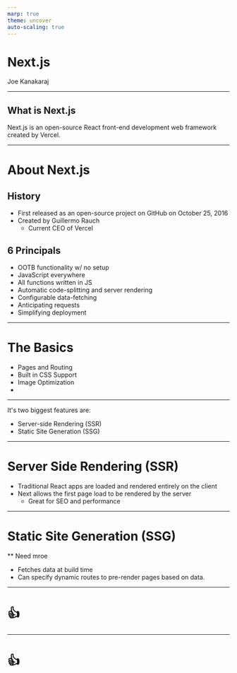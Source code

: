```yaml
---
marp: true
theme: uncover
auto-scaling: true
---
```


# Next.js

Joe Kanakaraj

---

## What is Next.js

Next.js is an open-source React front-end development web framework created by Vercel. 

---


<!--fit--> 

# About Next.js
## History
- First released as an open-source project on GitHub on October 25, 2016
- Created by Guillermo Rauch
    - Current CEO of Vercel
  
## 6 Principals
- OOTB functionality w/ no setup
- JavaScript everywhere
- All functions written in JS
- Automatic code-splitting and server rendering
- Configurable data-fetching
- Anticipating requests
- Simplifying deployment

---

# The Basics

- Pages and Routing
- Built in CSS Support
- Image Optimization
- 


---
It's two biggest features are:
- Server-side Rendering (SSR)
- Static Site Generation (SSG)
___
# Server Side Rendering (SSR)
- Traditional React apps are loaded and rendered entirely on the client
- Next allows the first page load to be rendered by the server 
  - Great for SEO and performance
---
# Static Site Generation (SSG)
** Need mroe

- Fetches data at build time
- Can specify dynamic routes to pre-render pages based on data. 



---

# <!--fit--> :+1:

---

# :+1:
